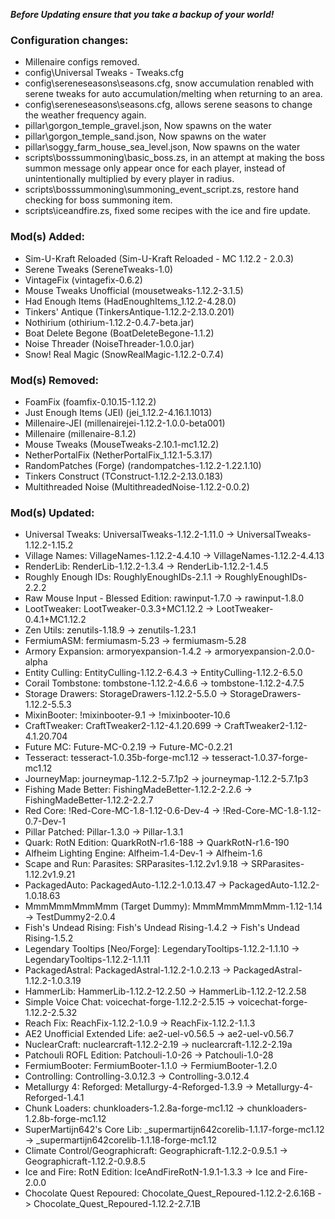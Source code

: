 ***Before Updating ensure that you take a backup of your world!***

### **__Configuration changes:__**
- Millenaire configs removed.
- config\Universal Tweaks - Tweaks.cfg
- config\sereneseasons\seasons.cfg, snow accumulation renabled with serene tweaks for auto accumulation/melting when returning to an area.
- config\sereneseasons\seasons.cfg, allows serene seasons to change the weather frequency again.
- pillar\gorgon_temple_gravel.json, Now spawns on the water
- pillar\gorgon_temple_sand.json, Now spawns on the water
- pillar\soggy_farm_house_sea_level.json, Now spawns on the water
- scripts\bosssummoning\basic_boss.zs, in an attempt at making the boss summon message only appear once for each player, instead of unintentionally multiplied by every player in radius.
- scripts\bosssummoning\summoning_event_script.zs, restore hand checking for boss summoning item.
- scripts\iceandfire.zs, fixed some recipes with the ice and fire update.

### **__Mod(s) Added:__**
- Sim-U-Kraft Reloaded (Sim-U-Kraft Reloaded - MC 1.12.2 - 2.0.3)
- Serene Tweaks (SereneTweaks-1.0)
- VintageFix (vintagefix-0.6.2)
- Mouse Tweaks Unofficial (mousetweaks-1.12.2-3.1.5)
- Had Enough Items (HadEnoughItems_1.12.2-4.28.0)
- Tinkers' Antique (TinkersAntique-1.12.2-2.13.0.201)
- Nothirium (othirium-1.12.2-0.4.7-beta.jar)
- Boat Delete Begone (BoatDeleteBegone-1.1.2)
- Noise Threader (NoiseThreader-1.0.0.jar)
- Snow! Real Magic (SnowRealMagic-1.12.2-0.7.4)

### **__Mod(s) Removed:__**
- FoamFix (foamfix-0.10.15-1.12.2)
- Just Enough Items (JEI) (jei_1.12.2-4.16.1.1013)
- Millenaire-JEI (millenairejei-1.12.2-1.0.0-beta001)
- Millenaire (millenaire-8.1.2)
- Mouse Tweaks (MouseTweaks-2.10.1-mc1.12.2)
- NetherPortalFix (NetherPortalFix_1.12.1-5.3.17)
- RandomPatches (Forge) (randompatches-1.12.2-1.22.1.10)
- Tinkers Construct (TConstruct-1.12.2-2.13.0.183)
- Multithreaded Noise (MultithreadedNoise-1.12.2-0.0.2)

### **__Mod(s) Updated:__**
- Universal Tweaks: UniversalTweaks-1.12.2-1.11.0 -> UniversalTweaks-1.12.2-1.15.2
- Village Names: VillageNames-1.12.2-4.4.10 -> VillageNames-1.12.2-4.4.13
- RenderLib: RenderLib-1.12.2-1.3.4 -> RenderLib-1.12.2-1.4.5
- Roughly Enough IDs: RoughlyEnoughIDs-2.1.1 -> RoughlyEnoughIDs-2.2.2
- Raw Mouse Input - Blessed Edition: rawinput-1.7.0 -> rawinput-1.8.0
- LootTweaker: LootTweaker-0.3.3+MC1.12.2 -> LootTweaker-0.4.1+MC1.12.2
- Zen Utils: zenutils-1.18.9 -> zenutils-1.23.1
- FermiumASM: fermiumasm-5.23 -> fermiumasm-5.28
- Armory Expansion: armoryexpansion-1.4.2 -> armoryexpansion-2.0.0-alpha
- Entity Culling: EntityCulling-1.12.2-6.4.3 -> EntityCulling-1.12.2-6.5.0
- Corail Tombstone: tombstone-1.12.2-4.6.6 -> tombstone-1.12.2-4.7.5
- Storage Drawers: StorageDrawers-1.12.2-5.5.0 -> StorageDrawers-1.12.2-5.5.3
- MixinBooter: !mixinbooter-9.1 -> !mixinbooter-10.6
- CraftTweaker: CraftTweaker2-1.12-4.1.20.699 -> CraftTweaker2-1.12-4.1.20.704
- Future MC: Future-MC-0.2.19 -> Future-MC-0.2.21
- Tesseract: tesseract-1.0.35b-forge-mc1.12 -> tesseract-1.0.37-forge-mc1.12
- JourneyMap: journeymap-1.12.2-5.7.1p2 -> journeymap-1.12.2-5.7.1p3
- Fishing Made Better: FishingMadeBetter-1.12.2-2.2.6 -> FishingMadeBetter-1.12.2-2.2.7
- Red Core: !Red-Core-MC-1.8-1.12-0.6-Dev-4 -> !Red-Core-MC-1.8-1.12-0.7-Dev-1
- Pillar Patched: Pillar-1.3.0 -> Pillar-1.3.1
- Quark: RotN Edition: QuarkRotN-r1.6-188 -> QuarkRotN-r1.6-190
- Alfheim Lighting Engine: Alfheim-1.4-Dev-1 -> Alfheim-1.6
- Scape and Run: Parasites: SRParasites-1.12.2v1.9.18 -> SRParasites-1.12.2v1.9.21
- PackagedAuto: PackagedAuto-1.12.2-1.0.13.47 -> PackagedAuto-1.12.2-1.0.18.63
- MmmMmmMmmMmm (Target Dummy): MmmMmmMmmMmm-1.12-1.14 -> TestDummy2-2.0.4
- Fish's Undead Rising: Fish's Undead Rising-1.4.2 -> Fish's Undead Rising-1.5.2
- Legendary Tooltips [Neo/Forge]: LegendaryTooltips-1.12.2-1.1.10 -> LegendaryTooltips-1.12.2-1.1.11
- PackagedAstral: PackagedAstral-1.12.2-1.0.2.13 -> PackagedAstral-1.12.2-1.0.3.19
- HammerLib: HammerLib-1.12.2-12.2.50 -> HammerLib-1.12.2-12.2.58
- Simple Voice Chat: voicechat-forge-1.12.2-2.5.15 -> voicechat-forge-1.12.2-2.5.32
- Reach Fix: ReachFix-1.12.2-1.0.9 -> ReachFix-1.12.2-1.1.3
- AE2 Unofficial Extended Life: ae2-uel-v0.56.5 -> ae2-uel-v0.56.7
- NuclearCraft: nuclearcraft-1.12.2-2.19 -> nuclearcraft-1.12.2-2.19a
- Patchouli ROFL Edition: Patchouli-1.0-26 -> Patchouli-1.0-28
- FermiumBooter: FermiumBooter-1.1.0 -> FermiumBooter-1.2.0
- Controlling: Controlling-3.0.12.3 -> Controlling-3.0.12.4
- Metallurgy 4: Reforged: Metallurgy-4-Reforged-1.3.9 -> Metallurgy-4-Reforged-1.4.1
- Chunk Loaders: chunkloaders-1.2.8a-forge-mc1.12 -> chunkloaders-1.2.8b-forge-mc1.12
- SuperMartijn642's Core Lib: _supermartijn642corelib-1.1.17-forge-mc1.12 -> _supermartijn642corelib-1.1.18-forge-mc1.12
- Climate Control/Geographicraft: Geographicraft-1.12.2-0.9.5.1 -> Geographicraft-1.12.2-0.9.8.5
- Ice and Fire: RotN Edition: IceAndFireRotN-1.9.1-1.3.3 -> Ice and Fire-2.0.0
- Chocolate Quest Repoured: Chocolate_Quest_Repoured-1.12.2-2.6.16B -> Chocolate_Quest_Repoured-1.12.2-2.7.1B
